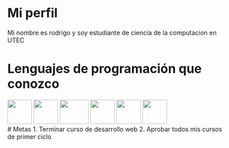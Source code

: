 # Mi perfil
Mi nombre es rodrigo y soy estudiante de ciencia de la computacion en UTEC
# Lenguajes de programación que conozco
<div style="displey:flex;align-items:center"><img src="https://cdn.icon-icons.com/icons2/1508/PNG/512/python_104451.png" style="width:55px;height:55px;"> <img src="https://upload.wikimedia.org/wikipedia/commons/thumb/9/99/Unofficial_JavaScript_logo_2.svg/490px-Unofficial_JavaScript_logo_2.svg.png" style="width:55px;height:55px;"> <img src="https://1000marcas.net/wp-content/uploads/2021/02/CSS-Logo.png" style="width:65px;height:55px;"> <img src="https://upload.wikimedia.org/wikipedia/commons/thumb/6/61/HTML5_logo_and_wordmark.svg/460px-HTML5_logo_and_wordmark.svg.png" style="width:55px;height:55px;"> <img src="https://upload.wikimedia.org/wikipedia/commons/thumb/1/18/ISO_C%2B%2B_Logo.svg/911px-ISO_C%2B%2B_Logo.svg.png" style="width:55px;height:55px;"> <img src="https://blog.desafiolatam.com/wp-content/uploads/2018/05/swift-logo.png" style="width:55px;height:55px;"></div>
# Metas
1. Terminar curso de desarrollo web
2. Aprobar todos mis cursos de primer ciclo